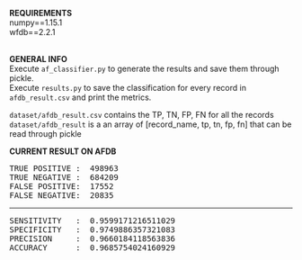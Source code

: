 **REQUIREMENTS**    
numpy==1.15.1      
wfdb==2.2.1      
<br>

**GENERAL INFO**   
Execute `af_classifier.py` to generate the results and save them through pickle.           
Execute `results.py` to save the classification for every record in `afdb_result.csv` and print the metrics.
       
`dataset/afdb_result.csv` contains the TP, TN, FP, FN for all the records         
`dataset/afdb_result` is a an array of [record_name, tp, tn, fp, fn] that can be read through pickle

**CURRENT RESULT ON AFDB**     
<pre>
TRUE POSITIVE :  498963        
TRUE NEGATIVE :  684209         
FALSE POSITIVE:  17552       
FALSE NEGATIVE:  20835     
</pre>

-----------------------------------

<pre>
SENSITIVITY   :  0.9599171216511029       
SPECIFICITY   :  0.9749886357321083      
PRECISION     :  0.9660184118563836        
ACCURACY      :  0.9685754024160929        
</pre>
